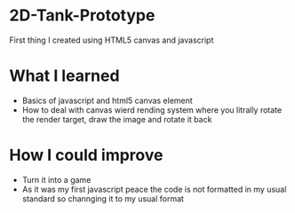 # 2D-Tank-Prototype
First thing I created using HTML5 canvas and javascript

# What I learned
* Basics of javascript and html5 canvas element
* How to deal with canvas wierd rending system where you litrally rotate the render target, draw the image and rotate it back

# How I could improve
* Turn it into a game
* As it was my first javascript peace the code is not formatted in my usual standard so channging it to my usual format
